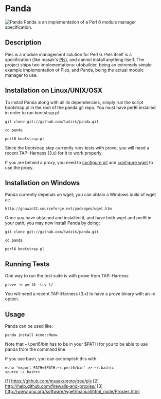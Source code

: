 # Panda

![Panda](http://modules.perl6.org/panda.png) Panda is an implementation of a Perl 6 module manager specification.

## Description

Pies is a module management solution for Perl 6.
Pies itself is a specification (like masak's [Pls](https://github.com/masak/proto/tree/panda)), and cannot
install anything itself. The project ships two implementations:
ufobuilder, being an extremely simple example implementation of Pies,
and Panda, being the actual module manager to use.

## Installation on Linux/UNIX/OSX

To install Panda along with all its dependencies, simply run the script
bootstrap.pl in the root of the panda git repo. You must have
perl6 installed in order to run bootstrap.pl

    git clone git://github.com/tadzik/panda.git

    cd panda

    perl6 bootstrap.pl

Since the bootstrap step currently runs tests with prove, you will need a
recent TAP::Harness (3.x) for it to work properly.

If you are behind a proxy, you need to [configure git](http://help.github.com/firewalls-and-proxies/)
and [configure wget](http://www.gnu.org/software/wget/manual/html_node/Proxies.html) to use the proxy.

## Installation on Windows

Panda currently depends on wget; you can obtain a Windows build of wget at:

    http://gnuwin32.sourceforge.net/packages/wget.htm

Once you have obtained and installed it, and have both wget and perl6 in
your path, you may now install Panda by doing:

    git clone git://github.com/tadzik/panda.git

    cd panda

    perl6 bootstrap.pl

## Running Tests

One way to run the test suite is with prove from TAP::Harness

    prove -e perl6 -lrv t/

You will need a recent TAP::Harness (3.x) to have a prove binary with an -e option.

## Usage

Panda can be used like:

    panda install Acme::Meow

Note that ~/.perl6/bin has to be in your $PATH for you to be able to use
panda from the command line.

If you use bash, you can accomplish this with

    echo 'export PATH=$PATH:~/.perl6/bin' >> ~/.bashrc
    source ~/.bashrc

[1] https://github.com/masak/proto/tree/pls
[2] http://help.github.com/firewalls-and-proxies/
[3] http://www.gnu.org/software/wget/manual/html_node/Proxies.html
